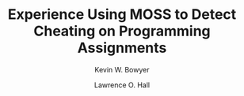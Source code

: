 ---
layout: leaf-node
title: "Experience Using MOSS to Detect Cheating on Programming Assignments"
title-url: "http://www3.nd.edu/~kwb/nsf-ufe/1110.pdf"
author: ["Kevin W. Bowyer","Lawrence O. Hall"]
groups: broader-issues
categories: open-problems
topics: plagiarism
summary: >
    MOSS was developed by Alex Aiken at UC Berkeley in 1994.  It provides a measure of
    similarity between two programs to detect plagiarism.  The paper provides a
    working description of the software, similar to a how-to guide.
cite: >
    Bowyer, K. W., & Hall, L. O. (1999, November). Experience using" MOSS" to detect cheating on programming assignments. In Frontiers in Education Conference, 1999. FIE'99. 29th Annual (Vol. 3, pp. 13B3-18). IEEE.
pub-date: 1999-11-10
added-date: 2017-04-16
resource-type: pdf-document
---